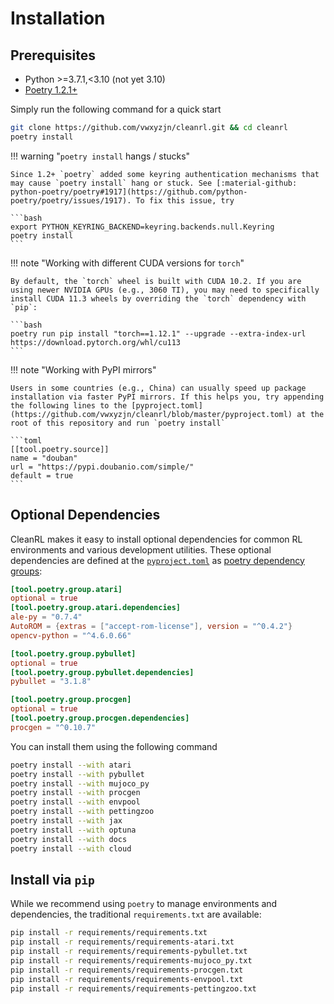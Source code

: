 # Installation

## Prerequisites

* Python >=3.7.1,<3.10 (not yet 3.10)
* [Poetry 1.2.1+](https://python-poetry.org)

Simply run the following command for a quick start

```bash
git clone https://github.com/vwxyzjn/cleanrl.git && cd cleanrl
poetry install
```

<script id="asciicast-443647" src="https://asciinema.org/a/443647.js" async></script>


!!! warning "`poetry install` hangs / stucks"

    Since 1.2+ `poetry` added some keyring authentication mechanisms that may cause `poetry install` hang or stuck. See [:material-github: python-poetry/poetry#1917](https://github.com/python-poetry/poetry/issues/1917). To fix this issue, try

    ```bash
    export PYTHON_KEYRING_BACKEND=keyring.backends.null.Keyring
    poetry install
    ```


!!! note "Working with different CUDA versions for `torch`"

    By default, the `torch` wheel is built with CUDA 10.2. If you are using newer NVIDIA GPUs (e.g., 3060 TI), you may need to specifically install CUDA 11.3 wheels by overriding the `torch` dependency with `pip`:

    ```bash
    poetry run pip install "torch==1.12.1" --upgrade --extra-index-url https://download.pytorch.org/whl/cu113
    ```


!!! note "Working with PyPI mirrors"

    Users in some countries (e.g., China) can usually speed up package installation via faster PyPI mirrors. If this helps you, try appending the following lines to the [pyproject.toml](https://github.com/vwxyzjn/cleanrl/blob/master/pyproject.toml) at the root of this repository and run `poetry install`

    ```toml
    [[tool.poetry.source]]
    name = "douban"
    url = "https://pypi.doubanio.com/simple/"
    default = true
    ```

## Optional Dependencies

CleanRL makes it easy to install optional dependencies for common RL environments
and various development utilities. These optional dependencies are defined at the
[`pyproject.toml`](https://github.com/vwxyzjn/cleanrl/blob/6afb51624a6fd51775b8351dd25099bd778cb1b1/pyproject.toml#L22-L37) as [poetry dependency groups](https://python-poetry.org/docs/master/managing-dependencies/#dependency-groups):


```toml
[tool.poetry.group.atari]
optional = true
[tool.poetry.group.atari.dependencies]
ale-py = "0.7.4"
AutoROM = {extras = ["accept-rom-license"], version = "^0.4.2"}
opencv-python = "^4.6.0.66"

[tool.poetry.group.pybullet]
optional = true
[tool.poetry.group.pybullet.dependencies]
pybullet = "3.1.8"

[tool.poetry.group.procgen]
optional = true
[tool.poetry.group.procgen.dependencies]
procgen = "^0.10.7"
```

You can install them using the following command

```bash
poetry install --with atari
poetry install --with pybullet
poetry install --with mujoco_py
poetry install --with procgen
poetry install --with envpool
poetry install --with pettingzoo
poetry install --with jax
poetry install --with optuna
poetry install --with docs
poetry install --with cloud
```

## Install via `pip`

While we recommend using `poetry` to manage environments and dependencies, the traditional `requirements.txt` are available:

```bash
pip install -r requirements/requirements.txt
pip install -r requirements/requirements-atari.txt
pip install -r requirements/requirements-pybullet.txt
pip install -r requirements/requirements-mujoco_py.txt
pip install -r requirements/requirements-procgen.txt
pip install -r requirements/requirements-envpool.txt
pip install -r requirements/requirements-pettingzoo.txt
```
